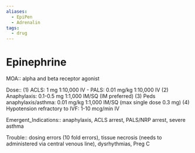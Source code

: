 ```yaml
---
aliases:
  - EpiPen
  - Adrenalin
tags:
  - drug
---
```

# Epinephrine

MOA:: alpha and beta receptor agonist

Dose:: (1) ACLS: 1 mg 1:10,000 IV - PALS: 0.01 mg/kg 1:10,000 IV (2) Anaphylaxis: 0.1-0.5 mg 1:1,000 IM/SQ (IM preferred) (3) Peds anaphylaxis/asthma: 0.01 mg/kg 1:1,000 IM/SQ (max single dose 0.3 mg) (4) Hypotension refractory to IVF: 1-10 mcg/min IV

Emergent_Indications:: anaphylaxis, ACLS arrest, PALS/NRP arrest, severe asthma

Trouble:: dosing errors (10 fold errors), tissue necrosis (needs to administered via central venous line), dysrhythmias, Preg C